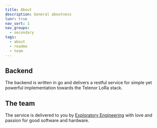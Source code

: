 ```yaml
---
title: About
description: General aboutness
lunr: true
nav_sort: 1
nav_groups:
  - secondary
tags:
  - about
  - readme
  - team
---
```


## Backend
The backend is written in go and delivers a restful service for simple yet powerful implementation towards the Telenor LoRa stack.

## The team
The service is delivered to you by [Exploratory Engineering](https://exploratory.engineering) with love and passion for good software and hardware.
